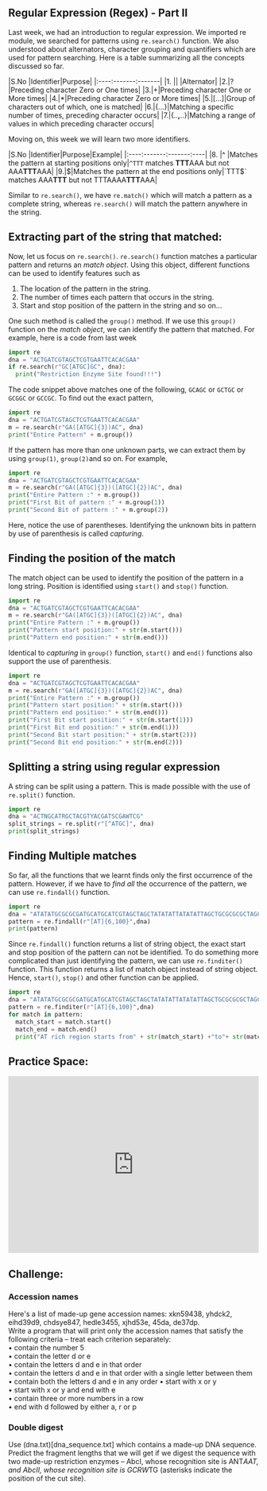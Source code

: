 ## Regular Expression (Regex) - Part II

Last week, we had an introduction to regular expression. We imported re module, we searched for patterns using `re.search()` function. We also understood about alternators, character grouping and quantifiers which are used for pattern searching. Here is a table summarizing all the concepts discussed so far.

|S.No |Identifier|Purpose|
|:----:-------:-------|
|1.   |&#x7c; |Alternator|
|2.|?|Preceding character Zero or One times|
|3.|+|Preceding character One or More times|
|4.|*|Preceding character Zero or More times|
|5.|[...]|Group of characters out of which, one is matched|
|6.|{...}|Matching a specific number of times, preceding character occurs|
|7.|{..**,**..}|Matching a range of values in which preceding character occurs|

Moving on, this week we will learn two more identifiers.

|S.No |Identifier|Purpose|Example|
|:----:-------:-------:----|
|8.   |^ |Matches the pattern at starting positions only|`^TTT` matches **TTT**AAA but not AAA**TTT**AAA|
|9.|$|Matches the pattern at the end positions only|`TTT$` matches AAA**TTT** but not TTTAAAA**TTT**AAA|

Similar to `re.search()`, we have `re.match()` which will match a pattern as a complete string, whereas `re.search()` will match the pattern anywhere in the string.

## Extracting part of the string that matched:

Now, let us focus on `re.search()`. `re.search()` function matches a particular pattern and returns an *match object*. Using this object, different functions can be used to identify features such as  
1. The location of the pattern in the string.
2. The number of times each pattern that occurs in the string.
3. Start and stop position of the pattern in the string and so on...

One such method is called the `group()` method. If we use this `group()` function on the  *match object*, we can identify the pattern that matched. For example, here is a code from last week

```python
import re
dna = "ACTGATCGTAGCTCGTGAATTCACACGAA"
if re.search(r"GC[ATGC]GC", dna):
  print("Restriction Enzyme Site found!!!")
```

The code snippet above matches one of the following, `GCAGC` or `GCTGC` or `GCGGC` or `GCCGC`. To find out the exact pattern,

```python
import re
dna = "ACTGATCGTAGCTCGTGAATTCACACGAA"
m = re.search(r"GA([ATGC]{3})AC", dna)
print("Entire Pattern" + m.group())
```
If the pattern has more than one unknown parts, we can extract them by using `group(1)`, `group(2)`and so on. For example,

```python
import re
dna = "ACTGATCGTAGCTCGTGAATTCACACGAA"
m = re.search(r"GA([ATGC]{3})([ATGC]{2})AC", dna)
print("Entire Pattern :" + m.group())
print("First Bit of pattern :" + m.group(1))
print("Second Bit of pattern :" + m.group(2))
```

Here, notice the use of parentheses. Identifying the unknown bits in pattern by use of parenthesis is called *capturing*.

## Finding the position of the match
The match object can be used to identify the position of the pattern in a long string. Position is identified using `start()` and `stop()` function.

```python
import re
dna = "ACTGATCGTAGCTCGTGAATTCACACGAA"
m = re.search(r"GA([ATGC]{3})([ATGC]{2})AC", dna)
print("Entire Pattern :" + m.group())
print("Pattern start position:" + str(m.start()))
print("Pattern end position:" + str(m.end()))
```

Identical to *capturing* in `group()` function, `start()` and `end()` functions also support the use of parenthesis.

```python
import re
dna = "ACTGATCGTAGCTCGTGAATTCACACGAA"
m = re.search(r"GA([ATGC]{3})([ATGC]{2})AC", dna)
print("Entire Pattern :" + m.group())
print("Pattern start position:" + str(m.start()))
print("Pattern end position:" + str(m.end()))
print("First Bit start position:" + str(m.start(1)))
print("First Bit end position:" + str(m.end(1)))
print("Second Bit start position:" + str(m.start(2)))
print("Second Bit end position:" + str(m.end(2)))
```

## Splitting a string using regular expression
A string can be split using a pattern. This is made possible with the use of `re.split()` function.

```python
import re
dna = "ACTNGCATRGCTACGTYACGATSCGAWTCG"
split_strings = re.split(r"[^ATGC]", dna)
print(split_strings)
```

## Finding Multiple matches

So far, all the functions that we learnt finds only the first occurrence of the pattern. However, if we have to *find all* the occurrence of the pattern, we can use `re.findall()` function.

```python
import re
dna = "ATATATGCGCGCGATGCATGCATCGTAGCTAGCTATATATTATATATTAGCTGCGCGCGCTAGCTAGATTACCTAGCTAGCATCGTATATATATATCGCTAGCTACTACT"
pattern = re.findall(r"[AT]{6,100}",dna)
print(pattern)
```
Since `re.findall()` function returns a list of string object, the exact start and stop position of the pattern can not be identified. To do something more complicated than just identifying the pattern, we can use `re.finditer()` function. This function returns a list of match object instead of string object. Hence, `start()`, `stop()` and other function can be applied.

```python
import re
dna = "ATATATGCGCGCGATGCATGCATCGTAGCTAGCTATATATTATATATTAGCTGCGCGCGCTAGCTAGATTACCTAGCTAGCATCGTATATATATATCGCTAGCTACTACT"
pattern = re.finditer(r"[AT]{6,100}",dna)
for match in pattern:
  match_start = match.start()
  match_end = match.end()
  print("AT rich region starts from" + str(match_start) +"to"+ str(match_end))
```

## Practice Space:

<iframe src="https://trinket.io/embed/python3/ef42646a7d" width="100%" height="356" frameborder="0" marginwidth="0" marginheight="0" allowfullscreen></iframe>

## Challenge:
### Accession names
Here's a list of made-up gene accession names:
xkn59438, yhdck2, eihd39d9, chdsye847, hedle3455, xjhd53e, 45da, de37dp.  
Write a program that will print only the accession names that satisfy the following criteria – treat each criterion separately:  
• contain the number 5  
• contain the letter d or e  
• contain the letters d and e in that order  
• contain the letters d and e in that order with a single letter between them  
• contain both the letters d and e in any order
• start with x or y  
• start with x or y and end with e  
• contain three or more numbers in a row  
• end with d followed by either a, r or p  

### Double digest
Use (dna.txt)[dna_sequence.txt] which contains a made-up DNA sequence. Predict the fragment lengths that we will get if we digest the sequence with two made-up restriction enzymes – AbcI, whose recognition site is ANT*AAT, and AbcII, whose recognition site is GCRW*TG (asterisks indicate the position of the cut site).
